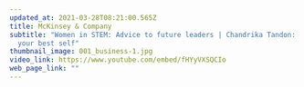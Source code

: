 ```yaml
---
updated_at: 2021-03-28T08:21:00.565Z
title: McKinsey & Company
subtitle: "Women in STEM: Advice to future leaders | Chandrika Tandon: Finding
  your best self"
thumbnail_image: 001_business-1.jpg
video_link: https://www.youtube.com/embed/fHYyVXSQCIo
web_page_link: ""
---
```

